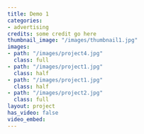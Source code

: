 ```yaml
---
title: Demo 1
categories:
- advertising
credits: some credit go here
thumbnail_image: "/images/thumbnail1.jpg"
images:
- path: "/images/project4.jpg"
  class: full
- path: "/images/project1.jpg"
  class: half
- path: "/images/project1.jpg"
  class: half
- path: "/images/project2.jpg"
  class: full
layout: project
has_video: false
video_embed: 
---
```


